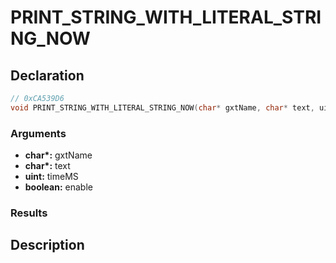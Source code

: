 # PRINT_STRING_WITH_LITERAL_STRING_NOW

## Declaration
```cpp
// 0xCA539D6
void PRINT_STRING_WITH_LITERAL_STRING_NOW(char* gxtName, char* text, uint timeMS, boolean enable);
```

### Arguments
- **char\*:** gxtName
- **char\*:** text
- **uint:** timeMS
- **boolean:** enable

### Results

## Description
